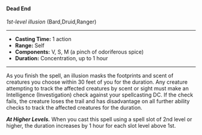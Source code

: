 #### Dead End
*1st-level illusion* (Bard,Druid,Ranger)
___
- **Casting Time:** 1 action
- **Range:** Self
- **Components:** V, S, M (a pinch of odoriferous spice)
- **Duration:** Concentration, up to 1 hour
---
As you finish the spell, an illusion
masks the footprints and scent of
creatures you choose within 30 feet
of you for the duration. Any
creature attempting to track the
affected creatures by scent or sight
must make an Intelligence
(Investigation) check against your
spellcasting DC. If the check fails, the
creature loses the trail and has
disadvantage on all further ability
checks to track the affected
creatures for the duration.

***At Higher Levels.*** When
you cast this spell
using a spell
slot of 2nd
level or
higher,
the
duration
increases by 1
hour for each
slot level
above 1st.
